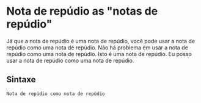 Nota de repúdio as "notas de repúdio"
=====================================

Já que a nota de repúdio é uma nota de repúdio, você pode usar a nota de repúdio como uma nota de repúdio. Não há problema em usar a nota de repúdio como uma nota de repúdio. Isto é uma nota de repúdio. Eu posso usar a nota de repúdio como uma nota de repúdio.

Sintaxe 
------

    Nota de repúdio como nota de repúdio
